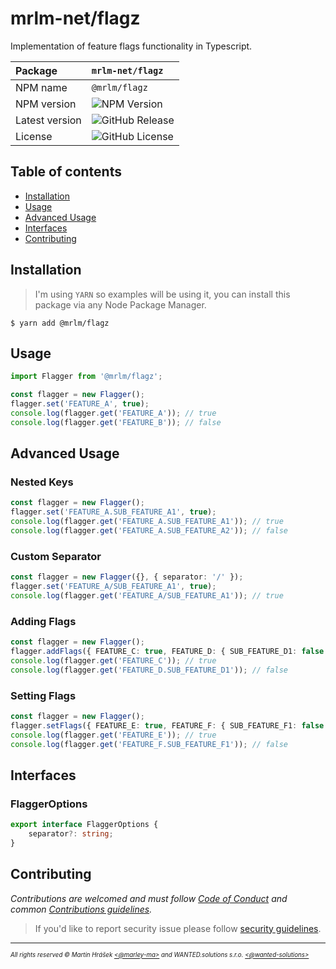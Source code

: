 # mrlm-net/flagz
 
Implementation of feature flags functionality in Typescript.

| Package | `mrlm-net/flagz` |
| :-- | :-- |
| NPM name | `@mrlm/flagz` |
| NPM version | ![NPM Version](https://img.shields.io/npm/v/@mrlm/flagz) |
| Latest version | ![GitHub Release](https://img.shields.io/github/v/release/mrlm-net/flagz) |
| License | ![GitHub License](https://img.shields.io/github/license/mrlm-net/flagz) |


## Table of contents

- [Installation](#installation)
- [Usage](#usage)
- [Advanced Usage](#advanced-usage)
- [Interfaces](#interfaces)
- [Contributing](#contributing)

## Installation

> I'm using `YARN` so examples will be using it, you can install this package via any Node Package Manager.

```shell
$ yarn add @mrlm/flagz
```

## Usage

```typescript
import Flagger from '@mrlm/flagz';

const flagger = new Flagger();
flagger.set('FEATURE_A', true);
console.log(flagger.get('FEATURE_A')); // true
console.log(flagger.get('FEATURE_B')); // false
```

## Advanced Usage

### Nested Keys

```typescript
const flagger = new Flagger();
flagger.set('FEATURE_A.SUB_FEATURE_A1', true);
console.log(flagger.get('FEATURE_A.SUB_FEATURE_A1')); // true
console.log(flagger.get('FEATURE_A.SUB_FEATURE_A2')); // false
```

### Custom Separator

```typescript
const flagger = new Flagger({}, { separator: '/' });
flagger.set('FEATURE_A/SUB_FEATURE_A1', true);
console.log(flagger.get('FEATURE_A/SUB_FEATURE_A1')); // true
```

### Adding Flags

```typescript
const flagger = new Flagger();
flagger.addFlags({ FEATURE_C: true, FEATURE_D: { SUB_FEATURE_D1: false } });
console.log(flagger.get('FEATURE_C')); // true
console.log(flagger.get('FEATURE_D.SUB_FEATURE_D1')); // false
```

### Setting Flags

```typescript
const flagger = new Flagger();
flagger.setFlags({ FEATURE_E: true, FEATURE_F: { SUB_FEATURE_F1: false } });
console.log(flagger.get('FEATURE_E')); // true
console.log(flagger.get('FEATURE_F.SUB_FEATURE_F1')); // false
```

## Interfaces

### FlaggerOptions

```typescript
export interface FlaggerOptions {
    separator?: string;
}
```

## Contributing

_Contributions are welcomed and must follow [Code of Conduct](https://github.com/mrlm-net/logz?tab=coc-ov-file) and common [Contributions guidelines](https://github.com/mrlm-net/.github/blob/main/docs/CONTRIBUTING.md)._

> If you'd like to report security issue please follow [security guidelines](https://github.com/mrlm-net/logz?tab=security-ov-file).

---
<sup><sub>_All rights reserved &copy; Martin Hrášek [<@marley-ma>](https://github.com/marley-ma) and WANTED.solutions s.r.o. [<@wanted-solutions>](https://github.com/wanted-solutions)_</sub></sup>